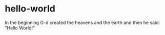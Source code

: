 hello-world
===========

In the beginning G-d created the heavens and the earth and then he said: "Hello World!"
